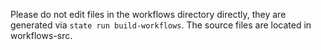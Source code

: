 Please do not edit files in the workflows directory directly, they are generated via `state run build-workflows`.
The source files are located in workflows-src.
